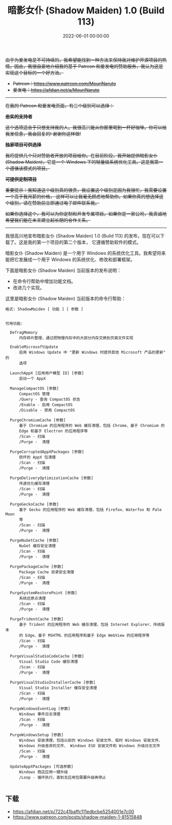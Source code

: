 ﻿---
title: 暗影女仆 (Shadow Maiden) 1.0 (Build 113)
date: 2022-06-01 00:00:00
categories:
- [Windows, Windows 应用, 宣布]
tags:
- Windows
- Windows 应用
- 宣布
---

~~由于为爱发电是不可持续的，我希望能找到一种方法来保持我对维护开源项目的热情。因此，我很自豪地介绍我的基于 Patreon
和爱发电的赞助服务，我认为这是实现这个目标的一个好方法。~~

- ~~Patreon：https://www.patreon.com/MouriNaruto~~
- ~~爱发电：https://afdian.net/a/MouriNaruto~~

***

~~在我的 Patreon 和爱发电页面，有三个级别可以选择：~~

~~**忠实的支持者**~~

~~这个选项适合于只想支持我的人。我很高兴能从你那里喝到一杯好咖啡。你可以给我发信息，我会回复的! 谢谢你这样做!~~

~~**独家项目可供选择**~~

~~我将提供几个只对赞助者开放的项目给你。在目前阶段，我开始提供暗影女仆 (Shadow Maiden)，它是一个 Windows
下的轻量级系统优化工具。这是我第一个遵循该模式的项目。~~

~~**可提供定制项目**~~

~~重要提示：我知道这个级别真的很贵，我设置这个级别是因为我很忙，我需要设置一个高于我月薪的价格，
这样可以让我毫无顾虑地帮助你。如果你真的想选择这个级别，请在赞助前立即通过电子邮件联系我。~~

~~如果你选择这个，我可以为你定制和开发专属项目。如果你是一家公司，我真诚地希望我们能在未来建立起长期的合作关系。~~

***

我很高兴地宣布暗影女仆 (Shadow Maiden) 1.0 (Build 113) 的发布，现在可以下载了。这是我的第一个项目的第二个版本，
它遵循赞助软件的模式。

暗影女仆 (Shadow Maiden) 是一个用于 Windows 的系统优化工具。我希望将来能把它发展成一个用于 Windows
的系统优化、修改和部署框架。

下面是暗影女仆 (Shadow Maiden) 当前版本的发布说明：

- 在命令行帮助中增加功能文档。
- 改进几个实现。

这里是暗影女仆 (Shadow Maiden) 当前版本的命令行帮助：

```
格式: ShadowMaiden [ 功能 ] [ 参数 ]


可用功能:

  DefragMemory
      内存碎片整理，通过把物理内存中的大部分内存交换到页面文件实现

  EnableMicrosoftUpdate
      启用 Windows Update 中 "更新 Windows 时提供其他 Microsoft 产品的更新" 的
      选项

  LaunchAppX [应用用户模型 ID] [参数]
      启动一个 AppX

  ManageCompactOS [参数]
      CompactOS 管理
      /Query - 查询 CompactOS 状态
      /Enable - 启用 CompactOS
      /Disable - 禁用 CompactOS

  PurgeChromiumCache [参数]
      基于 Chromium 的应用程序的 Web 缓存清理，包括 Chrome、基于 Chromium 的
      Edge 和基于 Electron 的应用程序等
      /Scan - 扫描
      /Purge -  清理

  PurgeCorruptedAppXPackages [参数]
      损坏的 AppX 包清理
      /Scan - 扫描
      /Purge -  清理

  PurgeDeliveryOptimizationCache [参数]
      传递优化缓存清理
      /Scan - 扫描
      /Purge -  清理

  PurgeGeckoCache [参数]
      基于 Gecko 的应用程序的 Web 缓存清理，包括 Firefox、Waterfox 和 Pale Moon
      等
      /Scan - 扫描
      /Purge -  清理

  PurgeNuGetCache [参数]
      NuGet 缓存安全清理
      /Scan - 扫描
      /Purge -  清理

  PurgePackageCache [参数]
      Package Cache 目录安全清理
      /Scan - 扫描
      /Purge -  清理

  PurgeSystemRestorePoint [参数]
      系统还原点清理
      /Scan - 扫描
      /Purge -  清理

  PurgeTridentCache [参数]
      基于 Trident 的应用程序的 Web 缓存清理，包括 Internet Explorer、传统版本
      的 Edge、基于 MSHTML 的应用程序和基于 Edge WebView 的应用程序等
      /Scan - 扫描
      /Purge -  清理

  PurgeVisualStudioCodeCache [参数]
      Visual Studio Code 缓存清理
      /Scan - 扫描
      /Purge -  清理

  PurgeVisualStudioInstallerCache [参数]
      Visual Studio Installer 缓存安全清理
      /Scan - 扫描
      /Purge -  清理

  PurgeWindowsEventLog [参数]
      Windows 事件日志清理
      /Scan - 扫描
      /Purge -  清理

  PurgeWindowsSetup [参数]
      Windows 安装清理，包括以前的 Windows 安装文件、临时 Windows 安装文件、
      Windows 升级舍弃的文件、 Windows ESD 安装文件和 Windows 升级日志文件
      /Scan - 扫描
      /Purge -  清理

  UpdateAppXPackages [可选参数]
      Windows 商店应用一键升级
      /Loop - 循环执行，直到无应用包需要升级再停止


```

## 下载

- https://afdian.net/p/722c41baffc111edbcbe5254001e7c00
- https://www.patreon.com/posts/shadow-maiden-1-81515848

